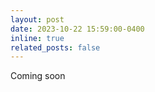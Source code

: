 ```yaml
---
layout: post
date: 2023-10-22 15:59:00-0400
inline: true
related_posts: false
---
```


Coming soon


